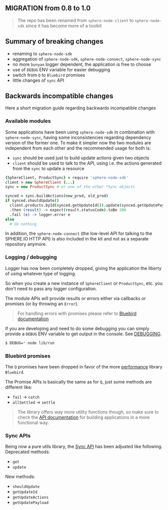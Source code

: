 MIGRATION from 0.8 to 1.0
---

> The repo has been renamed from `sphere-node-client` to `sphere-node-sdk` since it has become more of a toolkit

## Summary of breaking changes
- renaming to `sphere-node-sdk`
- aggregation of `sphere-node-sdk`, `sphere-node-connect`, `sphere-node-sync`
- no more `bunyan` logger dependent, the application is free to choose
- use of `DEBUG` ENV variable for easier debugging
- switch from `Q` to `Bluebird` promises
- little changes of `sync` API

## Backwards incompatible changes
Here a short migration guide regarding backwards incompatible changes

### Available modules
Some applications have been using `sphere-node-sdk` in combination with `sphere-node-sync`, having some inconsistencies regarding dependency version of the former one.
To make it simpler now the two modules are independent from each other and the recommended usage for both is:
- `sync` should be used just to build update actions given two objects
- `client` should be used to talk to the API, using i.e. the actions generated from the `sync` to update a resource


```coffeescript
{SphereClient, ProductSync} = require 'sphere-node-sdk'
client = new SphereClient {...}
sync = new ProductSync # or one of the other *Sync objects

synced = sync.buildActions(new_prod, old_prod)
if synced.shouldUpdate()
  client.products.byId(synced.getUpdateId()).update(synced.getUpdatePayload())
  .then (result) -> expect(result.statusCode).toBe 200
  .fail (e) -> logger.error e
else
  # do nothing
```

In addition, the `sphere-node-connect` (the low-level API for talking to the SPHERE.IO HTTP API) is also included in the kit and not as a separate repository anymore.

### Logging / debugging
Logger has now been completely dropped, giving the application the liberty of using whatever type of logging.

So when you create a new instance of `SphereClient` or `ProductSync`, etc. you don't need to pass any logger configuration.

The module APIs will provide results or errors either via callbacks or promises (or by throwing an `Error`).

> For handling errors with promises please refer to [Bluebird documentation](https://github.com/petkaantonov/bluebird#error-handling)

If you are developing and need to do some debugging you can simply provide a `DEBUG` ENV variable to get output in the console. See [DEBUGGING](DEBUGGING.md).

```bash
$ DEBUG=* node lib/run
```

### Bluebird promises
The `Q` promises have been dropped in favor of the more [performance](https://github.com/petkaantonov/bluebird/blob/master/benchmark/stats/latest.md) library `Bluebird`.

The Promise APIs is basically the same as for `Q`, just some methods are different like:
- `fail` -> `catch`
- `allSettled` -> `settle`

> The library offers way more utility functions though, so make sure to check the [API documentation](https://github.com/petkaantonov/bluebird/blob/master/API.md) for building applications in a more functional way.

### Sync APIs
Being now a pure utils library, the [Sync API](SYNC.md) has been adjusted like following.
Deprecated methods:
- `get`
- `update`

New methods:
- `shouldUpdate`
- `getUpdateId`
- `getUpdateActions`
- `getUpdatePayload`
